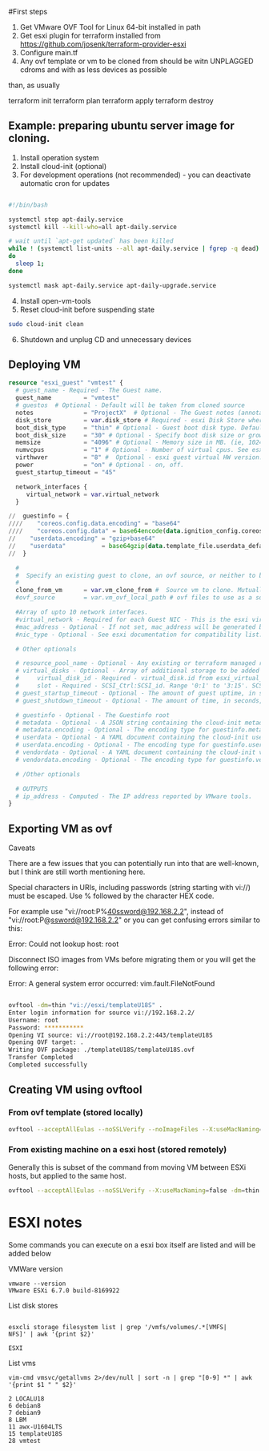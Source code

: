 #First steps

1. Get VMware OVF Tool for Linux 64-bit installed in path
2. Get esxi plugin for terraform installed from https://github.com/josenk/terraform-provider-esxi
3. Configure main.tf
4. Any ovf template or vm to be cloned from should be witn UNPLAGGED cdroms and with as less devices as possible

than, as usually

terraform init
terraform plan
terraform apply
terraform destroy

## Example: preparing ubuntu server image for cloning.

1. Install operation system
2. Install cloud-init (optional)
3. For development operations (not recommended) - you can
deactivate automatic cron for updates

```sh

#!/bin/bash

systemctl stop apt-daily.service
systemctl kill --kill-who=all apt-daily.service

# wait until `apt-get updated` has been killed
while ! (systemctl list-units --all apt-daily.service | fgrep -q dead)
do
  sleep 1;
done

systemctl mask apt-daily.service apt-daily-upgrade.service

```
4. Install open-vm-tools
5. Reset cloud-init before suspending state
```sh
sudo cloud-init clean

```
6. Shutdown and unplug CD and unnecessary devices

## Deploying VM

```tf
resource "esxi_guest" "vmtest" {
  # guest_name - Required - The Guest name.
  guest_name         = "vmtest"
  # guestos  # Optional - Default will be taken from cloned source
  notes              = "ProjectX"  # Optional - The Guest notes (annotation).
  disk_store         = var.disk_store # Required - esxi Disk Store where guest vm will be created
  boot_disk_type     = "thin" # Optional - Guest boot disk type. Default 'thin'. Available thin, zeroedthick, eagerzeroedthick
  boot_disk_size     = "30" # Optional - Specify boot disk size or grow cloned vm to this size.
  memsize            = "4096" # Optional - Memory size in MB. (ie, 1024 == 1GB). See esxi documentation for limits. - Default 512 or default taken from cloned source
  numvcpus           = "1" # Optional - Number of virtual cpus. See esxi documentation for limits. - Default 1 or default taken from cloned source.
  virthwver          = "8" #  Optional - esxi guest virtual HW version. See esxi documentation for compatible values. - Default 8 or taken from cloned source.
  power              = "on" # Optional - on, off.
  guest_startup_timeout = "45"

  network_interfaces {
     virtual_network = var.virtual_network
  }

//  guestinfo = {
////    "coreos.config.data.encoding" = "base64"
////    "coreos.config.data" = base64encode(data.ignition_config.coreos.rendered)
//    "userdata.encoding" = "gzip+base64"
//    "userdata"          = base64gzip(data.template_file.userdata_default.rendered)
//  }

  #
  #  Specify an existing guest to clone, an ovf source, or neither to build a bare-metal guest vm.
  #
  clone_from_vm      = var.vm_clone_from #  Source vm to clone. Mutually exclusive with ovf_source option.
  #ovf_source        = var.vm_ovf_local_path # ovf files to use as a source. Mutually exclusive with clone_from_vm option.

  #Array of upto 10 network interfaces.
  #virtual_network - Required for each Guest NIC - This is the esxi virtual network name configured on esxi host.
  #mac_address - Optional - If not set, mac_address will be generated by esxi.
  #nic_type - Optional - See esxi documentation for compatibility list. - Default "e1000" or taken from cloned source.

  # Other optionals

  # resource_pool_name - Optional - Any existing or terraform managed resource pool name. - Default "/"
  # virtual_disks - Optional - Array of additional storage to be added to the guest.
  #     virtual_disk_id - Required - virtual_disk.id from esxi_virtual_disk resource.
  #     slot - Required - SCSI_Ctrl:SCSI_id. Range '0:1' to '3:15'. SCSI_id 7 is not allowed.
  # guest_startup_timeout - Optional - The amount of guest uptime, in seconds, to wait for an available IP address on this virtual machine.
  # guest_shutdown_timeout - Optional - The amount of time, in seconds, to wait for a graceful shutdown before doing a forced power off.

  # guestinfo - Optional - The Guestinfo root
  # metadata - Optional - A JSON string containing the cloud-init metadata.
  # metadata.encoding - Optional - The encoding type for guestinfo.metadata. (base64 or gzip+base64)
  # userdata - Optional - A YAML document containing the cloud-init user data.
  # userdata.encoding - Optional - The encoding type for guestinfo.userdata. (base64 or gzip+base64)
  # vendordata - Optional - A YAML document containing the cloud-init vendor data.
  # vendordata.encoding - Optional - The encoding type for guestinfo.vendordata (base64 or gzip+base64)

  # /Other optionals

  # OUTPUTS
  # ip_address - Computed - The IP address reported by VMware tools.
}

```



## Exporting VM as ovf

Caveats

There are a few issues that you can potentially run into that are well-known, but I think are still worth mentioning here.

Special characters in URIs, including passwords (string starting with vi://) must be escaped.
Use % followed by the character HEX code.

For example use "vi://root:P%40ssword@192.168.2.2", instead of "vi://root:P@ssword@192.168.2.2" or you can get confusing errors similar to this:

Error: Could not lookup host: root

Disconnect ISO images from VMs before migrating them or you will get the following error:

Error: A general system error occurred: vim.fault.FileNotFound

```sh

ovftool -dm=thin "vi://esxi/templateU18S" .
Enter login information for source vi://192.168.2.2/
Username: root
Password: ***********
Opening VI source: vi://root@192.168.2.2:443/templateU18S
Opening OVF target: .
Writing OVF package: ./templateU18S/templateU18S.ovf
Transfer Completed
Completed successfully


```

## Creating VM using ovftool

### From ovf template (stored locally)
```sh
ovftool --acceptAllEulas --noSSLVerify --noImageFiles --X:useMacNaming=false -dm=thin --name='vmtest2' --overwrite -ds='ESXI'  --network='VM Network' '/home/slavko/personal/ESXI/templateU18S/templateU18S.ovf' 'vi://USER:PASSWORD@esxi/'
```
### From existing machine on a esxi host (stored remotely)

Generally this is subset of the command from moving VM between ESXi hosts, but applied to the same host.  

```sh
ovftool --acceptAllEulas --noSSLVerify --X:useMacNaming=false -dm=thin --name='vmtest' --overwrite -ds='ESXI'  'vi://USER:PASSWORD@esxi/templateU18S' 'vi://USER:PASSWORD%21@esxi/'
```


# ESXI notes

Some commands you can execute on a esxi box itself are listed and will be added below

VMWare version
```shell
vmware --version
VMware ESXi 6.7.0 build-8169922
```
List disk stores

```shell

esxcli storage filesystem list | grep '/vmfs/volumes/.*[VMFS|
NFS]' | awk '{print $2}'

ESXI

```

List vms

```shell
vim-cmd vmsvc/getallvms 2>/dev/null | sort -n | grep "[0-9] *" | awk '{print $1 " " $2}'

2 LOCALU18
6 debian8
7 debian9
8 LBM
11 awx-U1604LTS
15 templateU18S
28 vmtest

```


